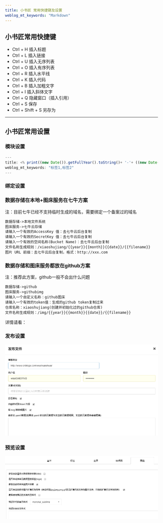 ```yaml
---
title: 小书匠 常用快捷键及设置 
weblog_mt_keywords: "Markdown"
---
```

## 小书匠常用快捷键
- Ctrl + H 插入标题
- Ctrl + L 插入链接
- Ctrl + U 插入无序列表
- Ctrl + O 插入有序列表
- Ctrl + R 插入水平线
- Ctrl + K 插入代码
- Ctrl + B 插入加粗文字
- Ctrl + I 插入斜体文字
- Ctrl + Q 隐藏窗口（插入引用）
- Ctrl + S 保存
- Ctrl + Shift + S 另存为
----------
## 小书匠常用设置

### 模块设置

``` javascript
---
title: <% print((new Date()).getFullYear().toString()+ '-'+ ((new Date()).getMonth() + 1).toString() + '-'+ (new Date()).getDate().toString()); %>未命名文件 
weblog_mt_keywords: "标签1,标签2"
---
```
### 绑定设置

### 数据存储在本地+图床服务在七牛方案
注：目前七牛已经不支持临时生成的域名，需要绑定一个备案过的域名
```html
数据存储->本地文件系统
图床服务->七牛云存储
请输入一个有效的AccessKey 值：去七牛云后台复制
请输入一个有效的SecretKey 值：去七牛云后台复制
请输入一个有效的空间名称(Bucket Name)：去七牛云后台复制
文件名称生成规则：/xiaoshujiang/{{year}}{{month}}{{date}}/{{filename}}
图片 URL 前缀：去七牛云后台复制，格式：http://xxx.com
```

### 数据存储和图床服务都放在github方案
注：推荐此方案，github一般不会出什么问题
```html
数据存储->github
图床服务->githubimg
请输入一个自定义名称：github图床
请输入一个有效的token值：生成的github token复制过来
仓库名称：xiaoshujiang(创建并初始化过的github仓库)
文件名称生成规则：/img/{{year}}{{month}}{{date}}/{{filename}}
```

详情请看：[](https://github.com/wss434631143/xiaoshujiang)

### 发布设置
![enter description here](https://www.github.com/wss434631143/xiaoshujiang/raw/master/img/20181118/1542533974206.png)
### 预览设置
![enter description here](https://www.github.com/wss434631143/xiaoshujiang/raw/master/img/20181118/1542533999544.png)
